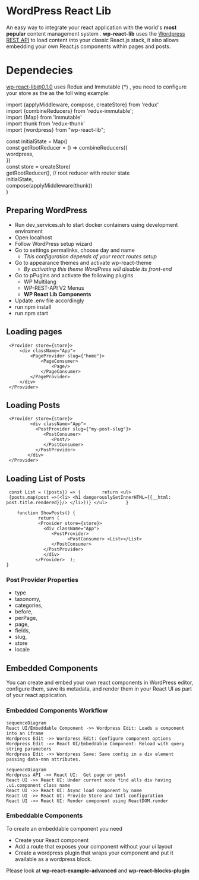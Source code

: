 
# WordPress React Lib
An easy way to integrate your react application with the world's **most popular** content management system . **wp-react-lib** uses the [Wordpress REST API](https://developer.wordpress.org/rest-api/) to load content into your classic React.js stack, it also allows embedding your own React.js components within pages and posts.

# Dependecies

wp-react-lib@0.1.0 uses  Redux and Immutable (*) , you need to configure your  store as the as the foll wing example:


import {applyMiddleware, compose, createStore} from 'redux'  
import {combineReducers} from 'redux-immutable';  
import {Map} from 'immutable'  
import thunk from 'redux-thunk'  
import {wordpress} from "wp-react-lib";

const initialState = Map()  
const getRootReducer = () => combineReducers({  
wordpress,  
})  
const store = createStore(  
getRootReducer(), // root reducer with router state      
initialState,  
compose(applyMiddleware(thunk))  
)



## Preparing WordPress

- Run dev_services.sh to start docker containers using development enviroment
- Open localhost
- Follow WordPress setup wizard
- Go to settings  permalinks, choose  day and name
  - *This configuration depends of your react routes setup*
- Go to appearance themes and activate wp-react-theme
  - *By activating this theme WordPress will disable its front-end*
- Go to pPugins and activate the following plugins
  - WP Multilang
  - WP-REST-API V2 Menus
  - **WP React Lib Components**
- Update .env file  accordingly
- run npm install
- run npm start

## Loading pages





     <Provider store={store}>  
	     <div className="App">  
		     <PageProvider slug={"home"}>  
			     <PageConsumer> 
				     <Page/> 
			     </PageConsumer> 
		     </PageProvider> 
	     </div>
     </Provider>



## Loading Posts

     <Provider store={store}>        
		     <div className="App">    
               <PostProvider slug={"my-post-slug"}>    
                  <PostConsumer>   
                     <Post/>   
                  </PostConsumer>   
               </PostProvider>   
            </div>  
     </Provider>  

## Loading List of Posts


     const List = ({posts}) => {        return <ul>  
     {posts.map(post =>(<li> <h1 dangerouslySetInnerHTML={{__html: post.title.rendered}}/> </li>))} </ul>       }    
             
        function ShowPosts() {    
                return (    
                <Provider store={store}>    
                  <div className="App">    
                     <PostProvider>    
                           <PostConsumer> <List></List>   
                     </PostConsumer>   
                  </PostProvider>   
                  </div>   
               </Provider>  );    
    }  
### Post Provider Properties

- type
- taxonomy,
- categories,
- before,
- perPage,
- page,
- fields,
- slug,
- store
- locale

## Embedded Components

You can  create and embed your own react components in WordPress editor, configure them, save its metadata, and render them in your React UI as part of your react application.

### Embedded Components Workflow
```mermaid  
sequenceDiagram  
React UI/Embeddable Component ->> Wordpress Edit: Loads a component into an iframe  
Wordpress Edit ->> Wordpress Edit: Configure component options  
Wordpress Edit ->> React UI/Embeddable Component: Reload with query string parameters  
Wordpress Edit ->> Wordpress Save: Save config in a div element passing data-nnn attributes.  
```  
```mermaid  
sequenceDiagram  
Wordpress API ->> React UI:  Get page or post  
React UI ->> React UI: Under current node find alls div having .ui.component class name  
React UI ->> React UI: Async load component by name  
React UI ->> React UI: Provide Store and Intl configuration  
React UI ->> React UI: Render component using ReactDOM.render  
```  
### Embeddable Components
To create an embeddable component you need
- Create your React component
- Add a route that exposes your component without your ui layout
- Create a wordpress plugin that wraps your component and put it available as a wordpress block.

Please look at **wp-react-example-advanced** and **wp-react-blocks-plugin**
